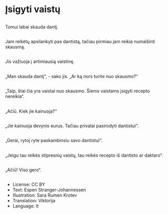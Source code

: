 # Įsigyti vaistų

##
Tomui labai skauda dantį.

##
Jam reikėtų apsilankyti pas dantistą, tačiau pirmiau jam reikia numalšinti skausmą.

##
Jis važiuoja į artimiausią vaistinę.

##
„Man skauda dantį“, - sako jis. „Ar ką nors turite nuo skausmo?“

##
„Taip, štai čia yra vaistai nuo skausmo. Šiems vaistams įsigyti recepto nereikia“.

##
„Ačiū. Kiek jie kainuoja?“

##
„Jie kainuoja devynis eurus. Tačiau privalai pasirodyti dantistui“.

##
„Gerai, rytoj ryte paskambinsiu savo dantistui“.

##
„Jeigu tau reikės stipresnių vaistų, tau reikės recepto iš dantisto ar daktaro“.

##
„Ačiū! Viso gero“.

##
* License: CC BY
* Text: Espen Stranger-Johannessen
* Illustration: Sara Rumen Krotev
* Translation: Viktorija
* Language: lt
